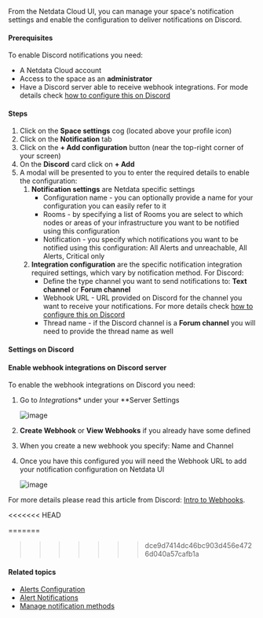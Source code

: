 <!--
title: "Add Discord notification configuration"
sidebar_label: "Add Discord notification configuration"
custom_edit_url: "https://github.com/netdata/netdata/blob/master/docs/cloud/alerts-notifications/add-discord-notification-configuration.md"
sidebar_position: "1"
learn_status: "Published"
learn_topic_type: "Tasks"
learn_rel_path: "Operations/Alerts"
learn_docs_purpose: "Instructions on how to add notification configuration for Discord"
-->

From the Netdata Cloud UI, you can manage your space's notification settings and enable the configuration to deliver notifications on Discord.

#### Prerequisites

To enable Discord notifications you need:

- A Netdata Cloud account
- Access to the space as an **administrator**
- Have a Discord server able to receive webhook integrations. For mode details check [how to configure this on Discord](#settings-on-discord)

#### Steps

1. Click on the **Space settings** cog (located above your profile icon)
1. Click on the **Notification** tab
1. Click on the **+ Add configuration** button (near the top-right corner of your screen)
1. On the **Discord** card click on **+ Add**
1. A modal will be presented to you to enter the required details to enable the configuration:
   1. **Notification settings** are Netdata specific settings
      - Configuration name - you can optionally provide a name for your configuration  you can easily refer to it
      - Rooms - by specifying a list of Rooms you are select to which nodes or areas of your infrastructure you want to be notified using this configuration
      - Notification - you specify which notifications you want to be notified using this configuration: All Alerts and unreachable, All Alerts, Critical only
   1. **Integration configuration** are the specific notification integration required settings, which vary by notification method. For Discord:
      - Define the type channel you want to send notifications to: **Text channel** or **Forum channel**
      - Webhook URL - URL provided on Discord for the channel you want to receive your notifications. For more details check [how to configure this on Discord](#settings-on-discord)
      - Thread name - if the Discord channel is a **Forum channel** you will need to provide the thread name as well

#### Settings on Discord

#### Enable webhook integrations on Discord server

To enable the webhook integrations on Discord you need:
1. Go to *Integrations** under your **Server Settings

   ![image](https://user-images.githubusercontent.com/82235632/214091719-89372894-d67f-4ec5-98d0-57c7d4256ebf.png)

1. **Create Webhook** or **View Webhooks** if you already have some defined
1. When you create a new webhook you specify: Name and Channel
1. Once you have this configured you will need the Webhook URL to add your notification configuration on Netdata UI

   ![image](https://user-images.githubusercontent.com/82235632/214092713-d16389e3-080f-4e1c-b150-c0fccbf4570e.png)

For more details please read this article from Discord: [Intro to Webhooks](https://support.discord.com/hc/en-us/articles/228383668).

<<<<<<< HEAD

=======
>>>>>>> dce9d7414dc46bc903d456e4726d040a57cafb1a
#### Related topics

- [Alerts Configuration](https://github.com/netdata/netdata/blob/master/health/README.md)
- [Alert Notifications](https://github.com/netdata/netdata/blob/master/docs/cloud/alerts-notifications/notifications.mdx)
- [Manage notification methods](https://github.com/netdata/netdata/blob/master/docs/cloud/alerts-notifications/manage-notification-methods.md)